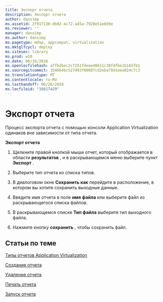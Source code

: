 ```yaml
---
title: Экспорт отчета
description: Экспорт отчета
author: dansimp
ms.assetid: 2f917130-db02-4c72-a45a-7928e51e689e
ms.reviewer: ''
manager: dansimp
ms.author: dansimp
ms.pagetype: mdop, appcompat, virtualization
ms.mktglfcycl: deploy
ms.sitesec: library
ms.prod: w10
ms.date: 06/16/2016
ms.openlocfilehash: affb2bec2cf251fdeee48611c38fdfbe1b165fb1
ms.sourcegitcommit: 354664bc527d93f80687cd2eba70d1eea024c7c3
ms.translationtype: MT
ms.contentlocale: ru-RU
ms.lasthandoff: 06/26/2020
ms.locfileid: "10817429"
---
```

# Экспорт отчета


Процесс экспорта отчета с помощью консоли Application Virtualization одинаков вне зависимости от типа отчета.

**Экспорт отчета**

1.  Щелкните правой кнопкой мыши отчет, который отображается в области **результатов** , и в раскрывающемся меню выберите пункт **Экспорт** .

2.  Выберите тип отчета из списка типов.

3.  В диалоговом окне **Сохранить как** перейдите в расположение, в котором вы хотите сохранить выходные данные.

4.  Введите имя отчета в поле **имя файла** или выберите файл из раскрывающегося списка файлов.

5.  В раскрывающемся списке **Тип файла** выберите тип выходного файла.

6.  Нажмите кнопку **сохранить** , чтобы сохранить файл.

## Статьи по теме


[Типы отчетов Application Virtualization](application-virtualization-report-types.md)

[Создание отчета](how-to-create-a-reportserver.md)

[Удаление отчета](how-to-delete-a-reportserver.md)

[Печать отчета](how-to-print-a-reportserver.md)

[Запуск отчета](how-to-run-a-reportserver.md)

 

 






